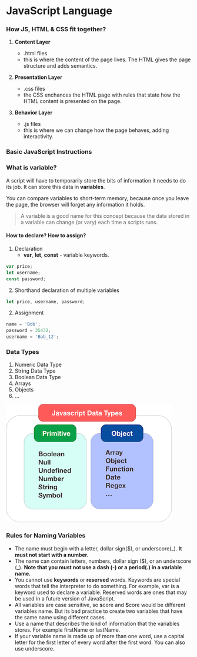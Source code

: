 # JavaScript Language 

### How JS, HTML & CSS fit together?

1. **Content Layer**
    - .html files
    - this is where the content of the page lives. The HTML gives the page structure and adds semantics.

2. **Presentation Layer**
    - .css files
    - the CSS enchances the HTML page with rules that state how the HTML content is presented on the page.

3. **Behavior Layer** 
    - .js files 
    - this is where we can change how the page behaves, adding interactivity.

### Basic JavaScript Instructions

### What is variable?

A script will have to temporarily store the bits of information it needs to do its job. It can store this data in **variables**.  

You can compare variables to short-term memory, because once you leave the page, the browser will forget any information it holds.

> A variable is a good name for this concept because the data stored in a variable can change (or vary) each time a scripts runs.

#### How to declare? How to assign?

1. Declaration 
    - **var**, **let**, **const** - variable keywords.
```javascript
var price;
let username;
const password;
```

2. Shorthand declaration of multiple variables
```javascript
let price, username, password;
```

2. Assignment
```javascript
name = 'Bob';
password = 35432;
username = 'Bob_12';
```

### Data Types

1. Numeric Data Type 
2. String Data Type 
3. Boolean Data Type 
4. Arrays 
5. Objects 
6. ... 

![Picture](JS_pic.png)

### Rules for Naming Variables

- The name must begin with a letter, dollar sign($), or underscore(_). **It must not start with a number.**
- The name can contain letters, numbers, dollar sign ($), or an underscore (_). **Note that you must not use a dash (-) or a period(.) in a variable name.**
- You cannot use **keywords** or **reserved** words. Keywords are special words that tell the interpreter to do something. For example, var is a keyword used to declare a variable. Reserved words are ones that may be used in a future version of JavaScript.
- All variables are case sensitive, so **s**core and **S**core would be different variables name. But its bad practice to create two variables that have the same name using different cases.
- Use a name that describes the kind of information that the variables stores. For example firstName or lastName.
- If your variable name is made up of more than one word, use a capital letter for the first letter of every word after the first word. You can also use underscore.

